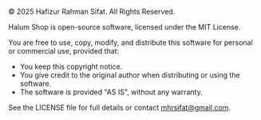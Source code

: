 © 2025 Hafizur Rahman Sifat. All Rights Reserved.

Halum Shop is open-source software, licensed under the MIT License.

You are free to use, copy, modify, and distribute this software for personal or commercial use, provided that:
- You keep this copyright notice.
- You give credit to the original author when distributing or using the software.
- The software is provided "AS IS", without any warranty.

See the LICENSE file for full details or contact mhrsifat@gmail.com.
